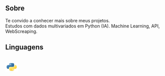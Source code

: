 
## Sobre 

Te convido a conhecer mais sobre meus projetos. 
<br> Estudos com dados multivariados em Python (IA). Machine Learning, API, WebScreaping.


## Linguagens
<div style="display: inline_block"><br>
  <img align="center" alt="Ali-Python" height="30" width="40" src="https://raw.githubusercontent.com/devicons/devicon/master/icons/python/python-original.svg">
</div>
